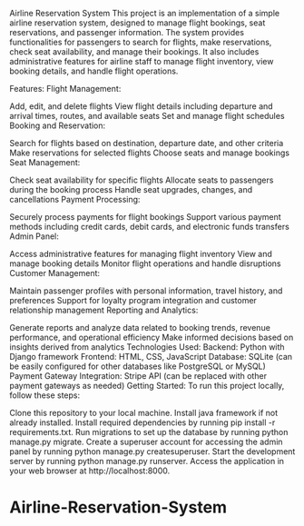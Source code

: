 Airline Reservation System
This project is an implementation of a simple airline reservation system, designed to manage flight bookings, seat reservations, and passenger information. The system provides functionalities for passengers to search for flights, make reservations, check seat availability, and manage their bookings. It also includes administrative features for airline staff to manage flight inventory, view booking details, and handle flight operations.

Features:
Flight Management:

Add, edit, and delete flights
View flight details including departure and arrival times, routes, and available seats
Set and manage flight schedules
Booking and Reservation:

Search for flights based on destination, departure date, and other criteria
Make reservations for selected flights
Choose seats and manage bookings
Seat Management:

Check seat availability for specific flights
Allocate seats to passengers during the booking process
Handle seat upgrades, changes, and cancellations
Payment Processing:

Securely process payments for flight bookings
Support various payment methods including credit cards, debit cards, and electronic funds transfers
Admin Panel:

Access administrative features for managing flight inventory
View and manage booking details
Monitor flight operations and handle disruptions
Customer Management:

Maintain passenger profiles with personal information, travel history, and preferences
Support for loyalty program integration and customer relationship management
Reporting and Analytics:

Generate reports and analyze data related to booking trends, revenue performance, and operational efficiency
Make informed decisions based on insights derived from analytics
Technologies Used:
Backend: Python with Django framework
Frontend: HTML, CSS, JavaScript
Database: SQLite (can be easily configured for other databases like PostgreSQL or MySQL)
Payment Gateway Integration: Stripe API (can be replaced with other payment gateways as needed)
Getting Started:
To run this project locally, follow these steps:

Clone this repository to your local machine.
Install java framework if not already installed.
Install required dependencies by running pip install -r requirements.txt.
Run migrations to set up the database by running python manage.py migrate.
Create a superuser account for accessing the admin panel by running python manage.py createsuperuser.
Start the development server by running python manage.py runserver.
Access the application in your web browser at http://localhost:8000.

# Airline-Reservation-System
